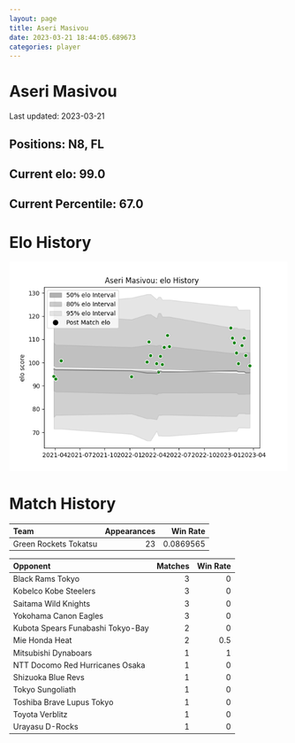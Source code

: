 ```yaml
---  
layout: page  
title: Aseri Masivou  
date: 2023-03-21 18:44:05.689673  
categories: player  
---
```

# Aseri Masivou


Last updated: 2023-03-21
## Positions: N8, FL

## Current elo: 99.0

## Current Percentile: 67.0

# Elo History


![elo history](history_AseriMasivou.png)
# Match History


| Team                  |   Appearances |   Win Rate |
|:----------------------|--------------:|-----------:|
| Green Rockets Tokatsu |            23 |  0.0869565 |

| Opponent                          |   Matches |   Win Rate |
|:----------------------------------|----------:|-----------:|
| Black Rams Tokyo                  |         3 |        0   |
| Kobelco Kobe Steelers             |         3 |        0   |
| Saitama Wild Knights              |         3 |        0   |
| Yokohama Canon Eagles             |         3 |        0   |
| Kubota Spears Funabashi Tokyo-Bay |         2 |        0   |
| Mie Honda Heat                    |         2 |        0.5 |
| Mitsubishi Dynaboars              |         1 |        1   |
| NTT Docomo Red Hurricanes Osaka   |         1 |        0   |
| Shizuoka Blue Revs                |         1 |        0   |
| Tokyo Sungoliath                  |         1 |        0   |
| Toshiba Brave Lupus Tokyo         |         1 |        0   |
| Toyota Verblitz                   |         1 |        0   |
| Urayasu D-Rocks                   |         1 |        0   |